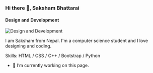 ### Hi there 👋, Saksham Bhattarai
#### Design and Development 
![Design and Development ](https://arturssmirnovs.github.io/github-profile-readme-generator/images/banner.png)

I am Saksham from Nepal. I'm a computer science student and I love designing and coding.

Skills:  HTML / CSS / C++ / Bootstrap / Python

- 🔭 I’m currently working on this page. 




